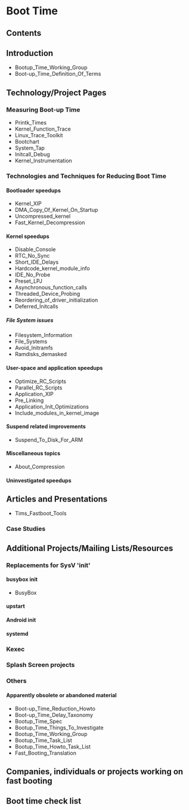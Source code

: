 # Boot Time
## Contents
## Introduction
* Bootup_Time_Working_Group
* Boot-up_Time_Definition_Of_Terms
## Technology/Project Pages
### Measuring Boot-up Time
* Printk_Times
* Kernel_Function_Trace
* Linux_Trace_Toolkit
* Bootchart
* System_Tap
* Initcall_Debug
* Kernel_Instrumentation
### Technologies and Techniques for Reducing Boot Time
#### Bootloader speedups
* Kernel_XIP
* DMA_Copy_Of_Kernel_On_Startup
* Uncompressed_kernel
* Fast_Kernel_Decompression
#### Kernel speedups
* Disable_Console
* RTC_No_Sync
* Short_IDE_Delays
* Hardcode_kernel_module_info
* IDE_No_Probe
* Preset_LPJ
* Asynchronous_function_calls
* Threaded_Device_Probing
* Reordering_of_driver_initialization
* Deferred_Initcalls
##### File System issues
* Filesystem_Information
* File_Systems
* Avoid_Initramfs
* Ramdisks_demasked
#### User-space and application speedups
* Optimize_RC_Scripts
* Parallel_RC_Scripts
* Application_XIP
* Pre_Linking
* Application_Init_Optimizations
* Include_modules_in_kernel_image
#### Suspend related improvements
* Suspend_To_Disk_For_ARM
#### Miscellaneous topics
* About_Compression
#### Uninvestigated speedups
## Articles and Presentations
* Tims_Fastboot_Tools
### Case Studies
## Additional Projects/Mailing Lists/Resources
### Replacements for SysV 'init'
#### busybox init
* BusyBox
#### upstart
#### Android init
#### systemd
### Kexec
### Splash Screen projects
### Others
#### Apparently obsolete or abandoned material
* Boot-up_Time_Reduction_Howto
* Boot-up_Time_Delay_Taxonomy
* Bootup_Time_Spec
* Bootup_Time_Things_To_Investigate
* Bootup_Time_Working_Group
* Bootup_Time_Task_List
* Bootup_Time_Howto_Task_List
* Fast_Booting_Translation
## Companies, individuals or projects working on fast booting
## Boot time check list
